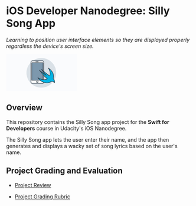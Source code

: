 # iOS Developer Nanodegree: Silly Song App
*Learning to position user interface elements so they are displayed properly regardless the device's screen size.*

<img src="https://github.com/jamesdellinger/ios-nanodegree-silly-song-app/blob/master/iosndlogo.jpg" alt="iOS Developer Nanodegree logo" height="100" >

## Overview
This repository contains the Silly Song app project for the **Swift for Developers** course in Udacity's iOS Nanodegree.

The Silly Song app lets the user enter their name, and the app then generates and displays a wacky set of song lyrics based on the user's name.

## Project Grading and Evaluation

* [Project Review](https://github.com/jamesdellinger/ios-nanodegree-silly-song-app/blob/master/ios-nanodegree-silly-song-app-review.pdf)

* [Project Grading Rubric](https://github.com/jamesdellinger/ios-nanodegree-silly-song-app/blob/master/silly-song-app-rubric.pdf)
